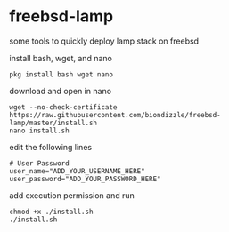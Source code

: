 # freebsd-lamp
some tools to quickly deploy lamp stack on freebsd

install bash, wget, and nano
```
pkg install bash wget nano
```

download and open in nano
```
wget --no-check-certificate https://raw.githubusercontent.com/biondizzle/freebsd-lamp/master/install.sh
nano install.sh
```

edit the following lines

```
# User Password
user_name="ADD_YOUR_USERNAME_HERE"
user_password="ADD_YOUR_PASSWORD_HERE"
```

add execution permission and run

```
chmod +x ./install.sh
./install.sh
```
